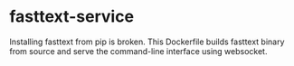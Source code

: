 # fasttext-service
Installing fasttext from pip is broken. This Dockerfile builds fasttext binary from source and serve the command-line interface using websocket.
